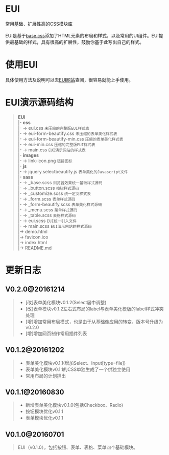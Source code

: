 # EUI
常用基础、扩展性高的CSS模块库<br><br>
EUI是基于<a href="https://github.com/rockyxia/base/" target="_blank">base.css</a>添加了HTML元素的布局和样式，以及常用的UI组件。EUI提供最基础的样式，具有很高的扩展性，鼓励你基于此写出自己的样式。
# 使用EUI
具体使用方法及说明可以去<a href="http://rockyxia.github.io/eui/" target="_blank">EUI网站</a>查阅，很容易就能上手使用。
# EUI演示源码结构
> **EUI**<br>
> |- **css**<br>
> |- -> eui.css <code>未压缩的完整版EUI样式表</code><br>
> |- -> eui-form-beautify.css <code>未压缩的表单美化样式表</code><br>
> |- -> eui-form-beautify-min.css <code>压缩的表单美化样式表</code><br>
> |- -> eui-min.css <code>压缩的完整版EUI样式表</code><br>
> |- -> main.css <code>EUI演示网站的样式表</code><br>
> |- **images**<br>
> |- -> link-icon.png <code>链接图标</code><br>
> |- **js**<br>
> |- -> jquery.selectbeautify.js <code>表单美化的Javascript文件</code><br>
> |- **sass**<br>
> |- -> _base.scss <code>浏览器效果统一基础样式源码</code><br>
> |- -> _button.scss <code>按钮样式源码</code><br>
> |- -> _customize.scss <code>统一定义样式表</code><br>
> |- -> _form.scss <code>表单样式源码</code><br>
> |- -> _form-beautify.scss <code>表单美化样式源码</code><br>
> |- -> _menu.scss <code>菜单样式源码</code><br>
> |- -> _table.scss <code>表格样式源码</code><br>
> |- -> eui.scss <code>EUI统一引入文件</code><br>
> |- -> main.scss <code>EUI演示网站的样式源码</code><br>
> |-> demo.html<br>
> |-> favicon.ico<br>
> |-> index.html<br>
> |-> README.md<br>

# 更新日志

## V0.2.0@20161214
> * [改]表单美化模块v0.1.2(Select居中调整)
> * [改]表单模块v0.1.2左右式布局的label与表单美化模版的label样式冲突处理
> * [增]增加常用布局模式，也是由于从基础像应用的转变，版本号升级为v0.2.0
> * [增]增加网页制作常用插件列表


## V0.1.2@20161202
> * 表单美化模块v0.1.1(增加Select、Input[type=file])
> * 表单美化模块v0.1.1的CSS单独生成了一个供独立使用
> * 常用布局的计划排出

## V0.1.1@20160830
> * 新增表单美化模块v0.1.0(包括Checkbox、Radio)
> * 按钮模块优化v0.1.1
> * 表单模块优化v0.1.1

## V0.1.0@20160701
> EUI（v0.1.0），包括按钮、表单、表格、菜单四个基础模块。